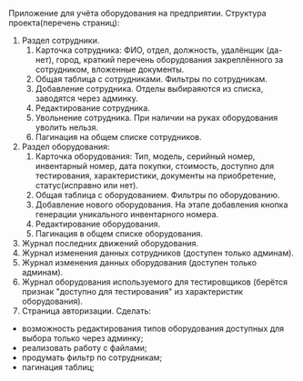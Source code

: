 Приложение для учёта оборудования на предприятии.
Структура проекта(перечень страниц):
1. Раздел сотрудники.
   1. Карточка сотрудника: ФИО, отдел, должность, удалёнщик (да-нет), город,
   краткий перечень оборудования закреплённого за сотрудником, вложенные документы.
   2. Общая таблица с сотрудниками. Фильтры по сотрудникам.
   3. Добавление сотрудника. Отделы выбираяются из списка, заводятся через админку.
   4. Редактирование сотрудника.
   5. Увольнение сотрудника. При наличии на руках оборудования уволить нельзя.
   6. Пагинация на общем списке сотрудников.
2. Раздел оборудования:
   1. Карточка оборудования: Тип, модель, серийный номер, инвентарный номер, дата покупки, стоимость, 
   доступно для тестирования, характеристики, документы на приобретение, статус(исправно или нет). 
   2. Общая таблица с оборудованием. Фильтры по оборудованию.
   3. Добавление нового оборудования. На этапе добавления кнопка генерации уникального инвентарного номера.
   4. Редактирование оборудования.
   5. Пагинация в общем списке оборудования.
3. Журнал последних движений оборудования.
4. Журнал изменения данных сотрудников (доступен только админам). 
5. Журнал изменения данных оборудования (доступен только админам). 
6. Журнал оборудования используемого для тестировщиков (берётся признак "доступно для тестирования" из характеристик оборудования).
7. Страница авторизации.
Сделать:
- возможность редактирования типов оборудования доступных для выбора только через админку;
- реализовать работу с файлами;
- продумать фильтр по сотрудникам;
- пагинация таблиц;